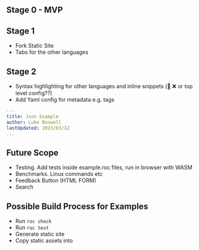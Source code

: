 
## Stage 0 - MVP

## Stage 1
- Fork Static Site 
- Tabs for the other languages

## Stage 2
- Syntax highlighting for other languages and inline snippets (🤘 ❌ or top level config??)
- Add Yaml config for metadata e.g. tags

```yaml
---
title: Json Example
author: Luke Boswell
lastUpdated: 2023/03/12
...
```

## Future Scope
- Testing. Add tests inside example.roc files, run in browser with WASM
- Benchmarks. Linux commands etc
- Feedback Button (HTML FORM)
- Search

## Possible Build Process for Examples

- Run `roc check`
- Run `roc test`
- Generate static site
- Copy static assets into

